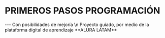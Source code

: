<h1>PRIMEROS PASOS PROGRAMACIÓN</h1>
--- Con posibilidades de mejoría
\n
Proyecto guiado, por medio de la plataforma digital de aprendizaje **ALURA LATAM**
